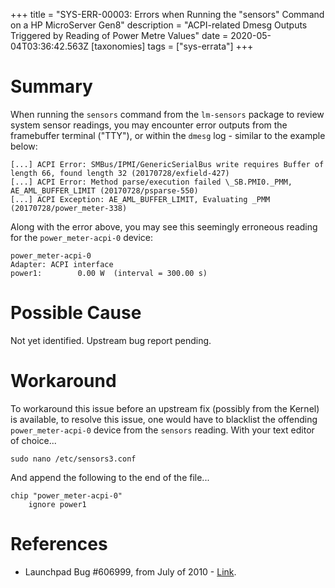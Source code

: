 +++
title = "SYS-ERR-00003: Errors when Running the \"sensors\" Command on a HP MicroServer Gen8"
description = "ACPI-related Dmesg Outputs Triggered by Reading of Power Metre Values"
date = 2020-05-04T03:36:42.563Z
[taxonomies]
tags = ["sys-errata"]
+++

# Summary

When running the `sensors` command from the `lm-sensors` package to review system sensor readings, you may encounter error outputs  from the framebuffer terminal ("TTY"), or within the `dmesg` log - similar to the example below:

```
[...] ACPI Error: SMBus/IPMI/GenericSerialBus write requires Buffer of length 66, found length 32 (20170728/exfield-427)
[...] ACPI Error: Method parse/execution failed \_SB.PMI0._PMM, AE_AML_BUFFER_LIMIT (20170728/psparse-550)
[...] ACPI Exception: AE_AML_BUFFER_LIMIT, Evaluating _PMM (20170728/power_meter-338)
```

Along with the error above, you may see this seemingly erroneous reading for the `power_meter-acpi-0` device:

```
power_meter-acpi-0
Adapter: ACPI interface
power1:        0.00 W  (interval = 300.00 s)
```

# Possible Cause

Not yet identified. Upstream bug report pending.

# Workaround

To workaround this issue before an upstream fix (possibly from the Kernel) is available, to resolve this issue, one would have to blacklist the offending `power_meter-acpi-0` device from the `sensors` reading. With your text editor of choice...

```
sudo nano /etc/sensors3.conf
```

And append the following to the end of the file...

```
chip "power_meter-acpi-0"
    ignore power1
```

# References

- Launchpad Bug #606999, from July of 2010 - [Link](https://bugs.launchpad.net/ubuntu/+source/acpi/+bug/606999).
